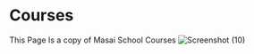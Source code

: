 # Courses
This Page Is a copy of Masai School Courses
![Screenshot (10)](https://github.com/Iqrabi123/Courses/assets/170875211/693c4d3d-c9b7-4679-908a-3b7f55eabf9a)
